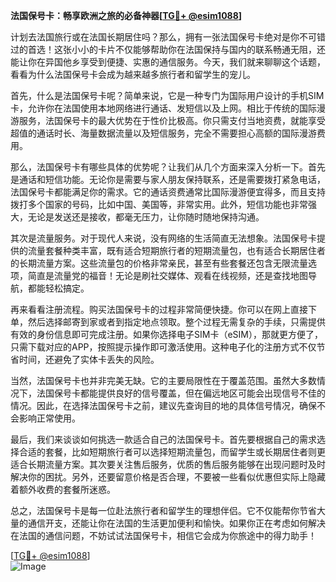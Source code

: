 **法国保号卡：畅享欧洲之旅的必备神器[[TG💪+ @esim1088](https://t.me/s/esim1088)]**

计划去法国旅行或在法国长期居住吗？那么，拥有一张法国保号卡绝对是你不可错过的首选！这张小小的卡片不仅能够帮助你在法国保持与国内的联系畅通无阻，还能让你在异国他乡享受到便捷、实惠的通信服务。今天，我们就来聊聊这个话题，看看为什么法国保号卡会成为越来越多旅行者和留学生的宠儿。

首先，什么是法国保号卡呢？简单来说，它是一种专门为国际用户设计的手机SIM卡，允许你在法国使用本地网络进行通话、发短信以及上网。相比于传统的国际漫游服务，法国保号卡的最大优势在于性价比极高。你只需支付当地资费，就能享受超值的通话时长、海量数据流量以及短信服务，完全不需要担心高额的国际漫游费用。

那么，法国保号卡有哪些具体的优势呢？让我们从几个方面来深入分析一下。首先是通话和短信功能。无论你是需要与家人朋友保持联系，还是需要拨打紧急电话，法国保号卡都能满足你的需求。它的通话资费通常比国际漫游便宜得多，而且支持拨打多个国家的号码，比如中国、美国等，非常实用。此外，短信功能也非常强大，无论是发送还是接收，都毫无压力，让你随时随地保持沟通。

其次是流量服务。对于现代人来说，没有网络的生活简直无法想象。法国保号卡提供的流量套餐种类丰富，既有适合短期旅行者的短期流量包，也有适合长期居住者的长期流量方案。这些流量包的价格非常亲民，甚至有些套餐还包含无限流量选项，简直是流量党的福音！无论是刷社交媒体、观看在线视频，还是查找地图导航，都能轻松搞定。

再来看看注册流程。购买法国保号卡的过程非常简便快捷。你可以在网上直接下单，然后选择邮寄到家或者到指定地点领取。整个过程无需复杂的手续，只需提供有效的身份信息即可完成注册。如果你选择电子SIM卡（eSIM），那就更方便了，只需下载对应的APP，按照提示操作即可激活使用。这种电子化的注册方式不仅节省时间，还避免了实体卡丢失的风险。

当然，法国保号卡也并非完美无缺。它的主要局限性在于覆盖范围。虽然大多数情况下，法国保号卡都能提供良好的信号覆盖，但在偏远地区可能会出现信号不佳的情况。因此，在选择法国保号卡之前，建议先查询目的地的具体信号情况，确保不会影响正常使用。

最后，我们来谈谈如何挑选一款适合自己的法国保号卡。首先要根据自己的需求选择合适的套餐，比如短期旅行者可以选择短期流量包，而留学生或长期居住者则更适合长期流量方案。其次要关注售后服务，优质的售后服务能够在出现问题时及时解决你的困扰。另外，还要留意价格是否合理，不要被一些看似优惠但实际上隐藏着额外收费的套餐所迷惑。

总之，法国保号卡是每一位赴法旅行者和留学生的理想伴侣。它不仅能帮你节省大量的通信开支，还能让你在法国的生活更加便利和愉快。如果你正在考虑如何解决在法国的通信问题，不妨试试法国保号卡，相信它会成为你旅途中的得力助手！

[[TG💪+ @esim1088](https://t.me/s/esim1088)]  
![Image](https://i.postimg.cc/4NQfJmqS/Snipaste-2025-05-13-00-14-12.png)